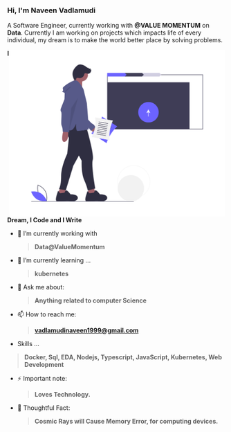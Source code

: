 
### Hi, I'm Naveen Vadlamudi 

A Software Engineer, currently working with **@VALUE MOMENTUM** on **Data**.
Currently I am working on projects which impacts life of every individual, 
my dream is to make the world better place by solving problems.
<!-- <img align="right" src="undraw_developer_activity_bv83.png" alt="developer-activity" width=500px /> -->
<img align="right" src="undraw_server_push_vtms.png" alt="server-push-data" width=500px />

**I Dream, I Code and I Write**

- 🔭 I’m currently working with 
     > **Data@ValueMomentum**  
- 🌱 I’m currently learning ... 
     > **kubernetes**
- 💬 Ask me about: 
  > **Anything related to computer Science**
- 📫 How to reach me:
     >  **vadlamudinaveen1999@gmail.com**
- Skills ...
> **Docker, Sql, EDA, Nodejs, Typescript, JavaScript, Kubernetes, Web Development**

- ⚡ Important note: 
  > **Loves Technology.** 
- 🤔 Thoughtful Fact:
  > **Cosmic Rays will Cause Memory Error, for computing devices.**
  
 




